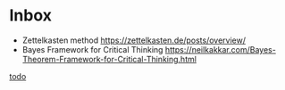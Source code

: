 # Inbox

- Zettelkasten method https://zettelkasten.de/posts/overview/
- Bayes Framework for Critical Thinking https://neilkakkar.com/Bayes-Theorem-Framework-for-Critical-Thinking.html

[todo](todo.md)